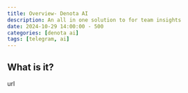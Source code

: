 ```yaml
---
title: Overview- Denota AI
description: An all in one solution to for team insights
date: 2024-10-29 14:00:00 - 500
categories: [denota ai]
tags: [telegram, ai]
---
```


## What is it?
url